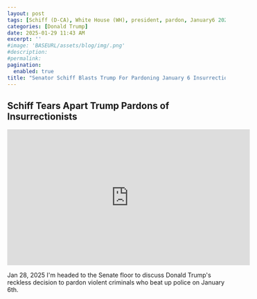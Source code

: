 ```yaml
---
layout: post
tags: [Schiff (D-CA), White House (WH), president, pardon, January6 2021, insurrection, politics]
categories: [Donald Trump]
date: 2025-01-29 11:43 AM
excerpt: ''
#image: 'BASEURL/assets/blog/img/.png'
#description:
#permalink:
pagination: 
  enabled: true
title: "Senator Schiff Blasts Trump For Pardoning January 6 Insurrectionists"
---
```



## Schiff Tears Apart Trump Pardons of Insurrectionists

<iframe width="560" height="315" src="https://www.youtube.com/embed/RwYXAgp26XU?si=TL__HOh-1qrpQIGl" title="YouTube video player" frameborder="0" allow="accelerometer; autoplay; clipboard-write; encrypted-media; gyroscope; picture-in-picture; web-share" referrerpolicy="strict-origin-when-cross-origin" allowfullscreen></iframe>

Jan 28, 2025
I'm headed to the Senate floor to discuss Donald Trump's reckless decision to pardon violent criminals who beat up police on January 6th.
